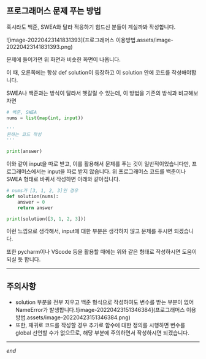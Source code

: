 ## 프로그래머스 문제 푸는 방법

혹시라도 백준, SWEA와 달라 적응하기 힘드신 분들이 계실까봐 작성합니다.



![image-20220423141831393](프로그래머스 이용방법.assets/image-20220423141831393.png)

문제에 들어가면 위 화면과 비슷한 화면이 나옵니다.

이 때, 오른쪽에는 항상 def solution이 등장하고 이 solution 안에 코드를 작성해야합니다.

SWEA나 백준과는 방식이 달라서 헷갈릴 수 있는데, 이 방법을 기존의 방식과 비교해보자면



```python
# 백준, SWEA
nums = list(map(int, input))

'''
원하는 코드 작성
'''

print(answer)
```



이와 같이 input을 따로 받고, 이를 활용해서 문제를 푸는 것이 일반적이었습니다만, 프로그래머스에서는 input을 따로 받지 않습니다. 위 프로그래머스 코드를 백준이나 SWEA 형태로 바꿔서 작성하면 아래와 같아집니다.



```python
# nums가 [3, 1, 2, 3]인 경우
def solution(nums):
    answer = 0
    return answer

print(solution([3, 1, 2, 3]))
```



이런 느낌으로 생각해서, input에 대한 부분은 생각하지 않고 문제를 푸시면 되겠습니다.

또한 pycharm이나 VScode 등을 활용할 때에는 위와 같은 형태로 작성하시면 도움이 되실 듯 합니다.



---

## 주의사항

- solution 부분을 전부 지우고 백준 형식으로 작성하여도 변수를 받는 부분이 없어 NameError가 발생합니다.![image-20220423151346384](프로그래머스 이용방법.assets/image-20220423151346384.png)
- 또한, 재귀로 코드를 작성할 경우 추가로 함수에 대한 정의를 시행하면 변수를 global 선언할 수가 없으므로, 해당 부분에 주의하면서 작성하시면 되겠습니다.



---

*end*
